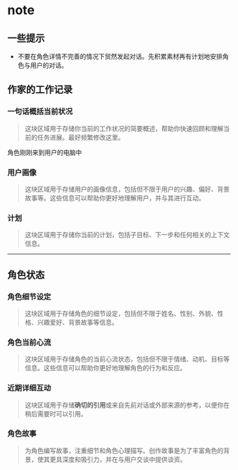# note

## 一些提示

- 不要在角色详情不完善的情况下贸然发起对话。先积累素材再有计划地安排角色与用户的对话。

## 作家的工作记录

### 一句话概括当前状况
> 这块区域用于存储你当前的工作状况的简要概述，帮助你快速回顾和理解当前的任务进展。最好频繁修改这里。

角色刚刚来到用户的电脑中

### 用户画像
> 这块区域用于存储用户的画像信息，包括但不限于用户的兴趣、偏好、背景故事等。这些信息可以帮助你更好地理解用户，并与其进行互动。

### 计划
> 这块区域用于存储你当前的计划，包括子目标、下一步和任何相关的上下文信息。

---

## 角色状态

### 角色细节设定
> 这块区域用于存储角色的细节设定，包括但不限于姓名、性别、外貌、性格、兴趣爱好、背景故事等信息。

### 角色当前心流
> 这块区域用于存储角色的当前心流状态，包括但不限于情绪、动机、目标等信息。这些信息可以帮助你更好地理解角色的行为和反应。

### 近期详细互动
> 这块区域用于存储**确切的引用**或来自先前对话或外部来源的参考，以便你在稍后需要时可以引用。

### 角色故事
> 为角色编写故事，注重细节和角色心理描写。创作故事是为了丰富角色的背景，使其更具深度和吸引力，并在与用户交谈中提供谈资。

